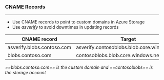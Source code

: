 ### CNAME Records
---
- Use CNAME records to point to custom domains in Azure Storage
- Use *asverify* to avoid downtimes in updating records

| CNAME record | Target |
| --- | --- |
| asverify.blobs.contoso.com | asverify.contosoblobs.blob.core.windows.net |
| blobs.contoso.com | contosoblobs.blob.core.windows.net |

*==blobs.contoso.com== is the custom domain and ==contosoblobs== is the storage account*
